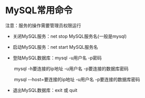 # MySQL常用命令

注意：服务的操作需要管理员权限运行 

- 关闭MySQL服务：net stop MySQL服务名(一般是mysql)

- 启动MySQL服务：net start MySQL服务名

- 登陆MySQL数据库：mysql -u用户名 -p密码

  ​                                    mysql -h要连接的ip地址 -u用户名 -p要连接的数据库密码

  ​                                    mysql --host=要连接的ip地址 -u用户名 -p要连接的数据库密码

- 退出MySQL数据库：exit   或 quit